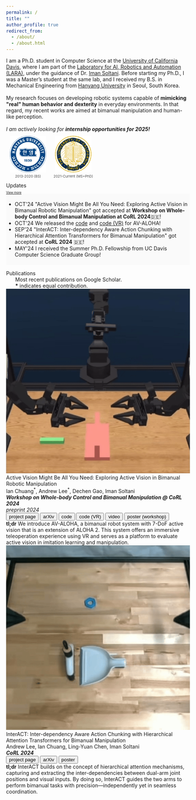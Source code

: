 ```yaml
---
permalink: /
title: ""
author_profile: true
redirect_from: 
  - /about/
  - /about.html
---
```

<!-- initially show less -->
<script>
    document.addEventListener('DOMContentLoaded', function () {
        const updatesList = document.getElementById('updates-list');
        const items = updatesList.querySelectorAll('li');
        const link = document.getElementById('toggle-link');

        // Initially hide items after the first 3
        items.forEach((item, index) => {
            if (index >= 3) {
                item.style.display = 'none';
            }
        });

        // Add event listener for the toggle link
        link.addEventListener('click', function () {
            // Check if all items are visible
            const isExpanded = updatesList.classList.toggle('show-all');

            // Update the link text
            link.textContent = isExpanded ? 'Show less' : 'View more';

            // Toggle visibility of all list items
            items.forEach((item, index) => {
                if (index >= 3) {
                    item.style.display = isExpanded ? 'list-item' : 'none';
                }
            });
        });
    });
</script>

<span class="small_font">
  I am a Ph.D. student in Computer Science at the <a href="https://ucdavis.edu/" target="_blank">University of California Davis</a>, where I am part of the <a href="https://soltanilab.engineering.ucdavis.edu" target="_blank">Laboratory for AI, Robotics and Automation (LARA)</a>, under the guidance of Dr. <a href="https://faculty.engineering.ucdavis.edu/soltani/\" target="_blank">Iman Soltani</a>. Before starting my Ph.D., I was a Master’s student at the same lab, and I received my B.S. in Mechanical Engineering from <a href="https://www.hanyang.ac.kr/web/eng/home" target="_blank">Hanyang University</a> in Seoul, South Korea. <br><br>
  My research focuses on developing robotic systems capable of <b>mimicking "real" human behavior and dexterity</b> in everyday environments. In that regard, my recent works are aimed at bimanual manipulation and human-like perception.
  <br><br>
  <i>I am actively looking for <b>internship opportunities for 2025!</b></i> 
</span>


<div class="row" style="text-align:center; display:flex; flex-wrap:wrap;">
	<div class="row" style="display:flex; flex-wrap:wrap;">
		<div class="col-6">
			<div style="padding:10px; display:inline-block;">
				<a href="https://www.hanyang.ac.kr/web/eng/home" target="_blank">
				<div style="display: flex; justify-content: center; align-items: center; height:100px;">	
					<img src="/images/hanyang-logo.png" style="max-width:100px;">	
				</div>
				</a>
				<span style="font-size: .6rem; font-weight:300;">2013-2020 (BS)</span>
			</div>
		</div>
		<div class="col-6">
			<div style="padding:10px; display:inline-block;">
				<a href="https://www.hanyang.ac.kr/web/eng/home" target="_blank">
					<div style="display: flex; justify-content: center; align-items: center; height:100px;">
						<img src="/images/ucdavis-logo.png" style="max-width:100px;">
					</div>
				</a>
				<span style="font-size: .6rem; font-weight:300;">2021-Current (MS+PhD)</span>
			</div>
		</div>
	</div>
</div>
  

<div>
<div class="recent_updates">Updates<br><span style="display:inline"><a id="toggle-link" href="javascript:void(0);" style="font-size:0.6em; text-align: center;">View more</a></span></div>
<ul id="updates-list" style="margin-top:-3px; background-color: #fafafa; padding-top: 20px; padding-bottom: 20px;" class="updates">
    <li><span class="updates-month">OCT'24</span> <span class="updates-content">"Active Vision Might Be All You Need: Exploring Active Vision in Bimanual Robotic Manipulation" got accepted at <b>Workshop on Whole-body Control and Bimanual Manipulation at CoRL 2024</b>🇩🇪!</span></li>
    <li><span class="updates-month">OCT'24</span> <span class="updates-content">We released the <a target='_blank' href='https://github.com/soltanilara/av-aloha'>code</a> and <a target='_blank' href='https://github.com/soltanilara/av-aloha-unity'>code (VR)</a> for AV-ALOHA!</span></li>
    <li><span class="updates-month">SEP'24</span> <span class="updates-content">"InterACT: Inter-dependency Aware Action Chunking with Hierarchical Attention Transformers for Bimanual Manipulation" got accepted at <b>CoRL 2024</b> 🇩🇪!</span></li>
    <li><span class="updates-month">MAY'24</span> <span class="updates-content">I received the Summer Ph.D. Fellowship from UC Davis Computer Science Graduate Group!</span></li>
</ul>


<div class="recent_updates" id="publications">Publications</div>
<span style="font-size:14px;margin-left: 25px;display: block;">
Most recent publications on <a style="text-decoration:none!important;" href="https://scholar.google.com/citations?user=cfIJXfoAAAAJ&hl=en" target="_blank">Google Scholar</a>.<br>
<b>*</b> indicates equal contribution.</span>

<div class="research-block">
	<div class="left">
		<span class="research-img">
			<img src="/images/teasers/avaloha-teaser.gif">
		</span>
	</div>
	<div class="right">
		<div class="title">Active Vision Might Be All You Need: Exploring Active Vision in Bimanual Robotic Manipulation</div>
		<div class="sub-title">Ian Chuang<sup>*</sup>, <span class="author-me">Andrew Lee<sup>*</sup></span>, Dechen Gao, Iman Soltani<br>
		<i>
		<b>
		Workshop on Whole-body Control and Bimanual Manipulation @ CoRL 2024</b><br>
		preprint 2024</i><br>
			<a target="_blank" href="https://soltanilara.github.io/av-aloha/"><button class="btn pub-btn"><i class="fas fa-globe"></i> project page</button></a>
			<a target="_blank" href="https://arxiv.org/abs/2409.17435"><button class="btn pub-btn"><i class="ai ai-arxiv"></i> arXiv</button></a>
			<a target="_blank" href="https://github.com/soltanilara/av-aloha"><button class="btn pub-btn"><i class="fab fa-github"></i> code</button></a>
			<a target="_blank" href="https://github.com/soltanilara/av-aloha-unity"><button class="btn pub-btn"><i class="fab fa-github"></i> code (VR)</button></a>
			<a target="_blank" href="https://www.youtube.com/watch?v=DwJzdaKM4N0"><button class="btn pub-btn"><i class="fas fa-video"></i> video</button></a>
			<a target="_blank" href="/files/active-vision-workshop-poster.pdf"><button class="btn pub-btn"><i class="fas fa-scroll"></i> poster (workshop)</button></a>
		</div>
		<span class="research-text">
		<b>tl;dr</b> We introduce AV-ALOHA, a bimanual robot system with 7-DoF active vision that is an extension of ALOHA 2. This system offers an immersive teleoperation experience using VR and serves as a platform to evaluate active vision in imitation learning and manipulation.
		</span>
	</div>
</div>

<div class="research-block">
	<div class="left">
		<span class="research-img">
			<img src="/images/teasers/interact-teaser.gif">
		</span>
	</div>
	<div class="right">
		<div class="title">InterACT: Inter-dependency Aware Action Chunking with Hierarchical Attention Transformers for Bimanual Manipulation</div>
		<div class="sub-title"><span class="author-me">Andrew Lee</span>, Ian Chuang, Ling-Yuan Chen, Iman Soltani<br>
			<i><b>CoRL 2024</b></i><br>
			<a target="_blank" href="https://soltanilara.github.io/interact/"><button class="btn pub-btn"><i class="fas fa-globe"></i> project page</button></a>
			<a target="_blank" href="https://www.arxiv.org/abs/2409.07914"><button class="btn pub-btn"><i class="ai ai-arxiv"></i> arXiv</button></a>
			<a target="_blank" href="/files/interact-poster.pdf"><button class="btn pub-btn"><i class="fas fa-scroll"></i> poster</button></a>
		</div>
		<span class="research-text">
		<b>tl;dr</b> InterACT builds on the concept of hierarchical attention mechanisms, capturing and extracting the inter-dependencies between dual-arm joint positions and visual inputs. By doing so, InterACT guides the two arms to perform bimanual tasks with precision—independently yet in seamless coordination.
		</span>
	</div>
</div>

<!-- <div class="recent_updates" id="misc">Experiences</div>

<div class="research-block">
	<div class="left">
		<span class="ex-img">
			<img src="/images/logowhite.png">
		</span>
	</div>
	<div class="right">
		<div class="ex-title">Graduate Student Researcher at <a href="https://soltanilab.engineering.ucdavis.edu" target="_blank">LARA</a></div>
		<div class="sub-title">UC Davis<br><i>2023.05 - Present</i></div>
	</div>
</div> -->


